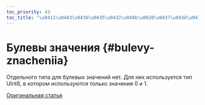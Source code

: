 ```yaml
---
toc_priority: 43
toc_title: "\u0411\u0443\u043b\u0435\u0432\u044b\u0020\u0437\u043d\u0430\u0447\u0435\u043d\u0438\u044f"
---
```


# Булевы значения {#bulevy-znacheniia}

Отдельного типа для булевых значений нет. Для них используется тип UInt8, в котором используются только значения 0 и 1.

[Оригинальная статья](https://clickhouse.tech/docs/ru/data_types/boolean/) <!--hide-->
